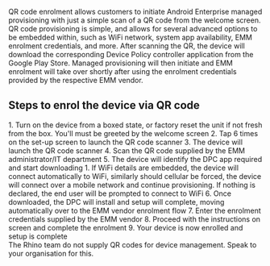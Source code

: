 QR code enrolment allows customers to initiate Android Enterprise managed provisioning with just a simple scan of a QR code from the welcome screen. QR code provisioning is simple, and allows for several advanced options to be embedded within, such as WiFi network, system app availability, EMM enrolment credentials, and more. After scanning the QR, the device will download the corresponding Device Policy controller application from the Google Play Store. Managed provisioning will then initiate and EMM enrolment will take over shortly after using the enrolment credentials provided by the respective EMM vendor.

## Steps to enrol the device via QR code

<div class="numbered-instructions" markdown="1">
1. Turn on the device from a boxed state, or factory reset the unit if not fresh from the box. You'll must be greeted by the welcome screen
2. Tap 6 times on the set-up screen to launch the QR code scanner
3. The device will launch the QR code scanner
4. Scan the QR code supplied by the EMM administrator/IT department
5. The device will identify the DPC app required and start downloading
  1. If WiFi details are embedded, the device will connect automatically to WiFi, similarly should cellular be forced, the device will connect over a mobile network and continue provisioning. If nothing is declared, the end user will be prompted to connect to WiFi
6. Once downloaded, the DPC will install and setup will complete, moving automatically over to the EMM vendor enrolment flow
7. Enter the enrolment credentials supplied by the EMM vendor
8. Proceed with the instructions on screen and complete the enrolment
9. Your device is now enrolled and setup is complete
</div>

<div class="callout callout-warning">
The Rhino team do not supply QR codes for device management. Speak to your organisation for this.
</div>

